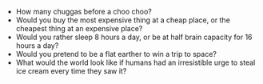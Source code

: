  - How many chuggas before a choo choo?
 - Would you buy the most expensive thing at a cheap place, or the cheapest thing at an expensive place?
 - Would you rather sleep 8 hours a day, or be at half brain capacity for 16 hours a day?
 - Would you pretend to be a flat earther to win a trip to space?
 - What would the world look like if humans had an irresistible urge to steal ice cream every time they saw it?
